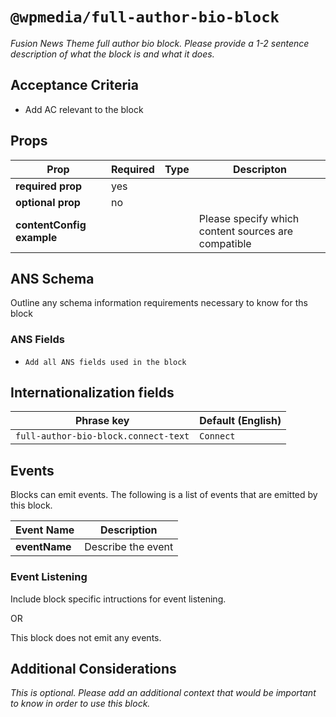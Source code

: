 # `@wpmedia/full-author-bio-block`
_Fusion News Theme full author bio block. Please provide a 1-2 sentence description of what the block is and what it does._

## Acceptance Criteria
- Add AC relevant to the block

## Props
| **Prop** | **Required** | **Type** | **Descripton** |
|---|---|---|---|
| **required prop** | yes | | |
| **optional prop** | no | | |
| **contentConfig example** | | | Please specify which content sources are compatible |

## ANS Schema
Outline any schema information requirements necessary to know for ths block

### ANS Fields
- `Add all ANS fields used in the block`

## Internationalization fields
| Phrase key | Default (English) |
|---|---|
|`full-author-bio-block.connect-text`|`Connect`|

## Events
Blocks can emit events. The following is a list of events that are emitted by this block.

| **Event Name** | **Description** |
|---|---|
| **eventName** | Describe the event |

### Event Listening
Include block specific intructions for event listening.

OR

This block does not emit any events.

## Additional Considerations
_This is optional. Please add an additional context that would be important to know in order to use this block._
